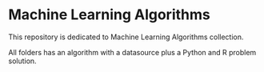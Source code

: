 # Machine Learning Algorithms

This repository is dedicated to Machine Learning Algorithms collection.

All folders has an algorithm with a datasource plus a Python and R problem solution.
